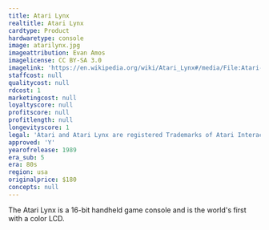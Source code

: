 ```yaml
---
title: Atari Lynx
realtitle: Atari Lynx
cardtype: Product
hardwaretype: console
image: atarilynx.jpg
imageattribution: Evan Amos
imagelicense: CC BY-SA 3.0
imagelink: 'https://en.wikipedia.org/wiki/Atari_Lynx#/media/File:Atari-Lynx-I-Handheld.jpg'
staffcost: null
qualitycost: null
rdcost: 1
marketingcost: null
loyaltyscore: null
profitscore: null
profitlength: null
longevityscore: 1
legal: 'Atari and Atari Lynx are registered Trademarks of Atari Interactive, Inc'
approved: 'Y'
yearofrelease: 1989
era_sub: 5
era: 80s
region: usa
originalprice: $180
concepts: null
---
```


The Atari Lynx is a 16-bit handheld game console and is the world's first with a color LCD.
